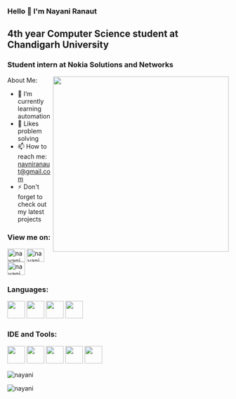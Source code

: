 ### Hello 👋 I'm Nayani Ranaut

##  4th year Computer Science student at Chandigarh University
### Student intern at Nokia Solutions and Networks
<a href="https://github.com/"><img align='right' src="https://res.cloudinary.com/practicaldev/image/fetch/s--2bZIjPGC--/c_limit%2Cf_auto%2Cfl_progressive%2Cq_66%2Cw_880/https://dev-to-uploads.s3.amazonaws.com/i/d4tvukbt5mra37cvwklk.gif" width="400" > </a>
About Me:


- 🌱 I’m currently learning automation
- 🤔 Likes problem solving
- 📫 How to reach me: nayniranaut@gmail.com
- ⚡ Don't forget to check out my latest projects

<h3 align="left">View me on:</h3>
<p align="left">

<a href="https://www.linkedin.com/in/nayani-ranaut-07a869195" target="blank"><img align="center" src="https://cdn.jsdelivr.net/npm/simple-icons@3.0.1/icons/linkedin.svg" alt="nayani" height="30" width="40" /></a>
<a href="https://www.hackerrank.com/nayniranaut" target="blank"><img align="center" src="https://cdn.jsdelivr.net/npm/simple-icons@v3/icons/hackerrank.svg" alt="nayani" height="30" width="40" /></a>
<a href="https://auth.geeksforgeeks.org/user/nayniranaut/profile" target="blank"><img align="center" src="https://img.icons8.com/color/48/000000/GeeksforGeeks.png" alt="nayani" height="30" width="40" /></a>
</p>

### Languages:

<img height="40" width="40" src="https://img.icons8.com/color/48/000000/java-coffee-cup-logo.png" />  <img height="40" width="40" src="https://img.icons8.com/color/48/000000/xml-transformer.png"/> <img height="40" width="40" src="https://img.icons8.com/color/48/000000/html-5.png" /> <img height="40" width="40" src="https://img.icons8.com/color/48/000000/css3.png" />

### IDE and Tools:
<img height="40" width="40" src="https://upload.wikimedia.org/wikipedia/commons/thumb/9/9c/IntelliJ_IDEA_Icon.svg/1200px-IntelliJ_IDEA_Icon.svg.png"/>  <img height="40" width="40" src="https://www.kindpng.com/picc/m/25-255595_icon-android-studio-logo-hd-png-download.png"/>  <img height="40" width="40" src="https://img.icons8.com/color/48/000000/visual-studio-code-2019.png"/> <img height="40" width="40"  src="https://img.icons8.com/color/48/000000/firebase.png"/> <img height="40" width="40" src="https://img.icons8.com/color/50/000000/git.png"/>

<!--<p><img align="right" src="https://github-readme-stats.vercel.app/api/top-langs?username=Nayani03&show_icons=true&locale=en&layout=compact" alt="nayani" />
<img align="left" src="https://github-readme-stats.vercel.app/api?username=Nayani03&show_icons=true&locale=en" alt="nayani" /></p>
<br />
<br />
<br />
<br /><br />
<br />
<br />
<br /> -->

<div> <img src="https://github-readme-stats.vercel.app/api/top-langs?username=Nayani03&show_icons=true&locale=en&layout=compact" alt="nayani"  />  

<img src="https://github-readme-stats.vercel.app/api?username=Nayani03&show_icons=true&locale=en" alt="nayani"> </div>

</div>





